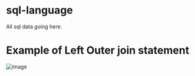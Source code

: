 # sql-language
All sql data going here.

# Example of Left Outer join statement
![image](https://user-images.githubusercontent.com/36749450/94019264-90c93200-fd7f-11ea-85b8-158f93d84266.png)

